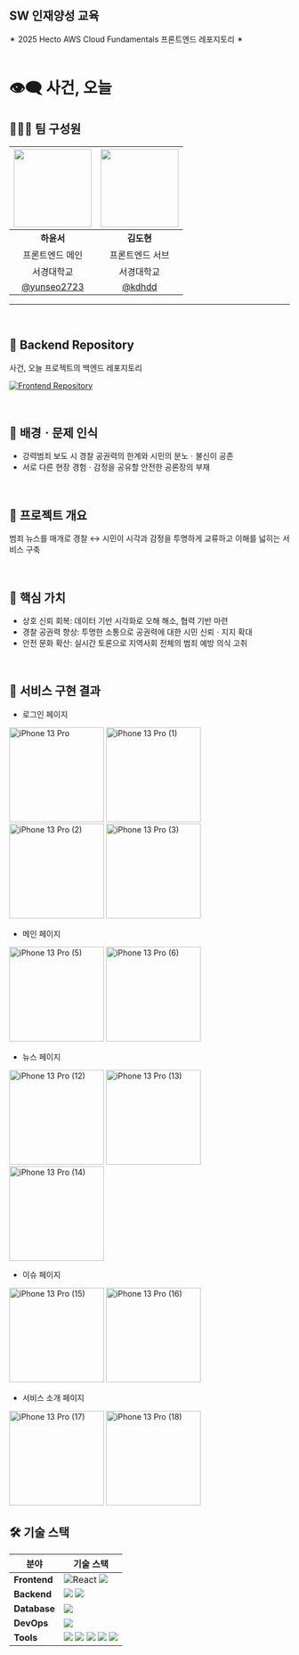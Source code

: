 ## SW 인재양성 교육
✴ 2025 Hecto AWS Cloud Fundamentals 프론트엔드 레포지토리 ✴
<br><br>



# 👁‍🗨 사건, 오늘



## 🧑‍🤝‍🧑 팀 구성원
| <img src="https://github.com/user-attachments/assets/f36bea8a-7664-4999-896c-75aad401f9d7" width="140" /> | <img src="https://github.com/user-attachments/assets/e7050ae6-196e-4f9c-84d6-56dd29f9ea65" width="140" /> |
| :-----------------: | :-----------------: |
| **하윤서**       | **김도현**       |
| 프론트엔드 메인   | 프론트엔드 서브    |
| 서경대학교     | 서경대학교    |
| [@yunseo2723](https://github.com/yunseo2723) | [@kdhdd](https://github.com/kdhdd)

---

<br>

## 🔗 Backend Repository

사건, 오늘 프로젝트의 백엔드 레포지토리

[![Frontend Repository](https://img.shields.io/badge/Backend-Repository-orange?style=for-the-badge&logo=github)](https://github.com/4-18/frontend.git)


<br>

## 🌈 배경ㆍ문제 인식

- 강력범죄 보도 시 경찰 공권력의 한계와 시민의 분노ㆍ불신이 공존
- 서로 다른 현장 경험ㆍ감정을 공유할 안전한 공론장의 부재

<br>

## 📝 프로젝트 개요
범죄 뉴스를 매개로 경찰 ↔ 시민이 시각과 감정을 투명하게 교류하고 이해를 넓히는 서비스 구축

<br>

## 🎯 핵심 가치

- 상호 신뢰 회복: 데이터 기반 시각화로 오해 해소, 협력 기반 마련
- 경찰 공권력 향상: 투명한 소통으로 공권력에 대한 시민 신뢰ㆍ지지 확대
- 안전 문화 확산: 실시간 토론으로 지역사회 전체의 범죄 예방 의식 고취

<br>

## 🚀 서비스 구현 결과

- 로그인 페이지
<img src="https://github.com/user-attachments/assets/45c667de-3a7a-4d30-bd57-94b5549a5cd5" alt="iPhone 13 Pro" width="170" />
<img src="https://github.com/user-attachments/assets/0316ca66-4155-48d9-88c1-de25384e2598" alt="iPhone 13 Pro (1)" width="170" />
<img src="https://github.com/user-attachments/assets/2a39399e-c75f-4375-990c-b4031b7c1394" alt="iPhone 13 Pro (2)" width="170" />
<img src="https://github.com/user-attachments/assets/b7f03bfd-75cf-4744-adaf-8bfe74d053ac" alt="iPhone 13 Pro (3)" width="170" />
<br>

- 메인 페이지
<img src="https://github.com/user-attachments/assets/a94e0f55-edc0-4764-945f-5c581567d400" alt="iPhone 13 Pro (5)" width="170" />
<img src="https://github.com/user-attachments/assets/a081c5ec-afc8-40bb-826d-56461edcc63f" alt="iPhone 13 Pro (6)" width="170" />
<br>

- 뉴스 페이지
<img src="https://github.com/user-attachments/assets/7babf9d2-f1de-499a-857e-19bde18de5fb" alt="iPhone 13 Pro (12)" width="170" />
<img src="https://github.com/user-attachments/assets/97e51bd1-1bde-44f4-ae1e-11dda44e82ca" alt="iPhone 13 Pro (13)" width="170" />
<img src="https://github.com/user-attachments/assets/94633068-dead-49fd-b646-92ad45354c3c" alt="iPhone 13 Pro (14)" width="170" />
<br>

- 이슈 페이지
<img src="https://github.com/user-attachments/assets/e79b2334-6e4c-4b2f-8a69-66a747b3400b" alt="iPhone 13 Pro (15)" width="170" />
<img src="https://github.com/user-attachments/assets/86dd2c87-d325-4b8c-95fd-a0b50da4ac34" alt="iPhone 13 Pro (16)" width="170" />
<br>

- 서비스 소개 페이지
<img src="https://github.com/user-attachments/assets/e2266678-21e4-4aab-8772-23653b287744" alt="iPhone 13 Pro (17)" width="170" />
<img src="https://github.com/user-attachments/assets/fbe04f00-47fa-47cf-ac48-0d7abfe809d4" alt="iPhone 13 Pro (18)" width="170" />


<br>

## 🛠 기술 스택

| **분야**      | **기술 스택**                                                                                                                                                                                                                                                                                                                             |
|---------------|------------------------------------------------------------------------------------------------------------------------------------------------------------------------------------------------------------------------------------------------------------------------------------------------------------------------------------------|
| **Frontend**  |![React](https://img.shields.io/badge/React-61DAFB?style=flat-square&logo=react&logoColor=ffffff) <img src="https://img.shields.io/badge/Javascript-F7DF1E?style=flat-square&logo=javascript&logoColor=black"> |
| **Backend**   | <img src="https://img.shields.io/badge/Java-007396?style=flat-square&logo=java&logoColor=white"> <img src="https://img.shields.io/badge/Spring-6DB33F?style=flat-square&logo=spring&logoColor=white"> |
| **Database**  | <img src="https://img.shields.io/badge/MySQL-4479A1?style=flat-square&logo=mysql&logoColor=white">                                                                                                                                                                                                                                        |
| **DevOps**    | <img src="https://img.shields.io/badge/AWS-232F3E?style=flat-square&logo=amazonwebservices&logoColor=white">                                                                                                                  |
| **Tools**     | <img src="https://img.shields.io/badge/Discord-5865F2?style=flat-square&logo=discord&logoColor=white"> <img src="https://img.shields.io/badge/Figma-F24E1E?style=flat-square&logo=figma&logoColor=white"> <img src="https://img.shields.io/badge/Notion-000000?style=flat-square&logo=notion&logoColor=white"> <img src="https://img.shields.io/badge/Github-181717?style=flat-square&logo=github&logoColor=white"> <img src="https://img.shields.io/badge/Git-F05032?style=flat-square&logo=git&logoColor=white"> |



<br>





